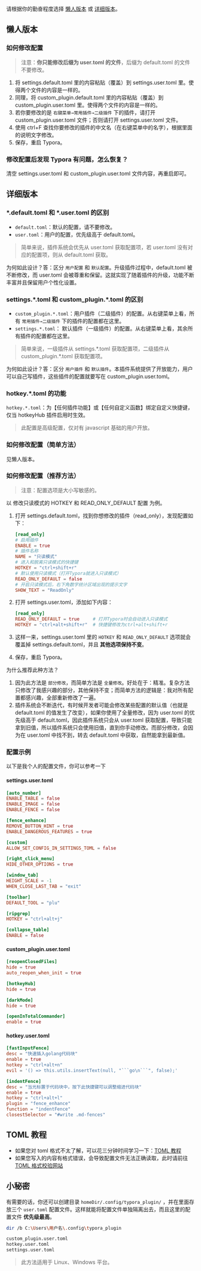 请根据你的勤奋程度选择 [懒人版本](#懒人版本) 或 [详细版本](#详细版本)。



## 懒人版本

### 如何修改配置

> 注意：**你只能修改后缀为 user.toml 的文件**，后缀为 default.toml 的文件不要修改。

1. 将 settings.default.toml 里的内容粘贴（覆盖）到 settings.user.toml 里。使得两个文件的内容是一样的。
2. 同理，将 custom_plugin.default.toml 里的内容粘贴（覆盖）到 custom_plugin.user.toml 里。使得两个文件的内容是一样的。
3. 若你要修改的是 `右键菜单→常用插件→二级插件` 下的插件，请打开 custom_plugin.user.toml 文件；否则请打开 settings.user.toml 文件。
4. 使用 ctrl+F 查找你要修改的插件的中文名（在右键菜单中的名字），根据里面的说明文字修改。
5. 保存，重启 Typora。



### 修改配置后发现 Typora 有问题，怎么恢复？

清空 settings.user.toml 和 custom_plugin.user.toml 文件内容，再重启即可。



## 详细版本

### \*.default.toml 和 \*.user.toml 的区别

- `default.toml`：默认的配置，请不要修改。
- `user.toml`：用户的配置，优先级高于 default.toml。

> 简单来说，插件系统会优先从 user.toml 获取配置项，若 user.toml 没有对应的配置项，则从 default.toml 获取。

为何如此设计？答：区分 `用户配置` 和 `默认配置`。升级插件过程中，default.toml 被不断修改，而 user.toml 会被尊重和保留。这就实现了随着插件的升级，功能不断丰富并且保留用户个性化设置。



### settings.\*.toml 和 custom_plugin.\*.toml 的区别

- `custom_plugin.*.toml`：用户插件（二级插件）的配置。从右键菜单上看，所有 `常用插件→二级插件` 下的插件的配置都在这里。
- `settings.*.toml`： 默认插件（一级插件）的配置。从右键菜单上看，其余所有插件的配置都在这里。

> 简单来说，一级插件从 settings.\*.toml 获取配置项，二级插件从 custom_plugin.\*.toml 获取配置项。

为何如此设计？答：区分 `用户插件` 和 `默认插件`。本插件系统提供了开放能力，用户可以自己写插件，这些插件的配置就要写在 custom_plugin.user.toml。



### hotkey.\*.toml 的功能

`hotkey.*.toml`：为【任何插件功能】或【任何自定义函数】绑定自定义快捷键，仅当 hotkeyHub 插件启用时生效。

> 此配置是高级配置，仅对有 javascript 基础的用户开放。



### 如何修改配置（简单方法）

见懒人版本。



### 如何修改配置（推荐方法）

> 注意：配置选项是大小写敏感的。

以 修改只读模式的 HOTKEY 和 READ_ONLY_DEFAULT 配置 为例。

1. 打开 settings.default.toml，找到你想修改的插件（read_only），发现配置如下：

   ```toml
   [read_only]
   # 启用插件
   ENABLE = true
   # 插件名称
   NAME = "只读模式"
   # 进入和脱离只读模式的快捷键
   HOTKEY = "ctrl+shift+r"
   # 默认使用只读模式（打开Typora就进入只读模式）
   READ_ONLY_DEFAULT = false
   # 开启只读模式后，右下角数字统计区域出现的提示文字
   SHOW_TEXT = "ReadOnly"
   ```

2. 打开 settings.user.toml，添加如下内容：

   ```toml
   [read_only]
   READ_ONLY_DEFAULT = true     # 打开Typora时会自动进入只读模式
   HOTKEY = "ctrl+alt+shift+r"  # 快捷键修改为ctrl+alt+shift+r
   ```

3. 这样一来，settings.user.toml 里的 `HOTKEY` 和 `READ_ONLY_DEFAULT` 选项就会覆盖掉 settings.default.toml，并且 **其他选项保持不变**。

4. 保存，重启 Typora。



为什么推荐此种方法？

1. 因为此方法是 `部分修改`，而简单方法是 `全量修改`。好处在于：精准。复杂方法只修改了我感兴趣的部分，其他保持不变；而简单方法的逻辑是：我对所有配置都感兴趣，全部重新修改了一遍。
2. 插件系统会不断迭代，有时候开发者可能会修改某些配置的默认值（也就是 default.toml 的值发生了改变），如果你使用了全量修改，因为 user.toml 的优先级高于 default.toml，因此插件系统只会从 user.toml 获取配置，导致只能拿到旧值，所以插件系统只会使用旧值，直到你手动修改。而部分修改，会因为在 user.toml 中找不到，转去 default.toml 中获取，自然能拿到最新值。



### 配置示例

以下是我个人的配置文件，你可以参考一下

#### settings.user.toml

```toml
[auto_number]
ENABLE_TABLE = false
ENABLE_IMAGE = false
ENABLE_FENCE = false

[fence_enhance]
REMOVE_BUTTON_HINT = true
ENABLE_DANGEROUS_FEATURES = true

[custom]
ALLOW_SET_CONFIG_IN_SETTINGS_TOML = false

[right_click_menu]
HIDE_OTHER_OPTIONS = true

[window_tab]
HEIGHT_SCALE = -1
WHEN_CLOSE_LAST_TAB = "exit"

[toolbar]
DEFAULT_TOOL = "plu"

[ripgrep]
HOTKEY = "ctrl+alt+j"

[collapse_table]
ENABLE = false
```



#### custom_plugin.user.toml

```toml
[reopenClosedFiles]
hide = true
auto_reopen_when_init = true

[hotkeyHub]
hide = true

[darkMode]
hide = true

[openInTotalCommander]
enable = true
```



#### hotkey.user.toml

```toml
[fastInputFence]
desc = "快速插入golang代码块"
enable = true
hotkey = "ctrl+alt+n"
evil = '() => this.utils.insertText(null, "```go\n```", false);'

[indentFence]
desc = "当光标置于代码块中，按下此快捷键可以调整缩进代码块"
enable = true
hotkey = "ctrl+alt+l"
plugin = "fence_enhance"
function = "indentFence"
closestSelector = "#write .md-fences"
```



## TOML 教程

- 如果您对 toml 格式不太了解，可以花三分钟时间学习一下：[TOML 教程](https://toml.io/cn/v1.0.0)
- 如果您写入的内容有格式错误，会导致配置文件无法正确读取，此时请前往 [TOML 格式校验网站](https://www.bejson.com/validators/toml_editor/)



## 小秘密

有需要的话，你还可以创建目录 `homeDir/.config/typora_plugin/` ，并在里面存放三个 `user.toml` 配置文件。这样就能将配置文件单独隔离出去，而且这里的配置文件 **优先级最高**。

```bash
dir /b C:\Users\用户名\.config\typora_plugin

custom_plugin.user.toml
hotkey.user.toml
settings.user.toml
```

> 此方法适用于 Linux、Windows 平台。

